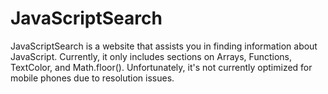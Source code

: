 # JavaScriptSearch
JavaScriptSearch is a website that assists you in finding information about JavaScript. Currently, it only includes sections on Arrays, Functions, TextColor, and Math.floor(). Unfortunately, it's not currently optimized for mobile phones due to resolution issues.
